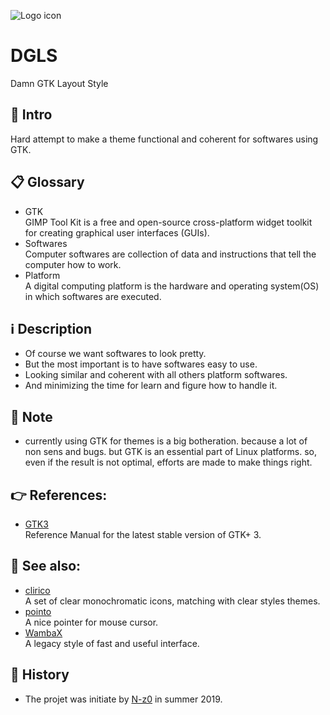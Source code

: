 ![Logo icon](contents/logo/logo.svg "Software-name logo")
# DGLS
Damn GTK Layout Style


## 🚩 Intro
Hard attempt to make a theme functional and coherent for softwares using GTK.


## 📋 Glossary
 - GTK  
	GIMP Tool Kit is a free and open-source cross-platform widget toolkit for creating graphical user interfaces (GUIs).
 - Softwares  
	Computer softwares are collection of data and instructions that tell the computer how to work.
 - Platform  
	A digital computing platform is the hardware and operating system(OS) in which  softwares are executed.

## ℹ️ Description
 - Of course we want softwares to look pretty.
 - But the most important is to have softwares easy to use.
 - Looking similar and coherent with all others platform softwares.
 - And minimizing the time for learn and figure how to handle it.


## 📝 Note
 - currently using GTK for themes is a big botheration. because a lot of non sens and bugs. but GTK is an essential part of Linux platforms. so, even if the result is not optimal, efforts are made to make things right.


## 👉 References:
 - [GTK3](https://developer.gnome.org/gtk3/stable/)  
	Reference Manual for the latest stable version of GTK+ 3.


## 👀 See also:
 - [clirico](https://github.com/N-z0/clirico)  
	A set of clear monochromatic icons, matching with clear styles themes.
 - [pointo](https://github.com/N-z0/pointo)  
	A nice pointer for mouse cursor.
 - [WambaX](https://github.com/N-z0/WambaX)  
	A legacy style of fast and useful interface.
	
	
## 📜 History
 - The projet was initiate by [N-z0](mailto:syslog@laposte.net) in summer 2019.

